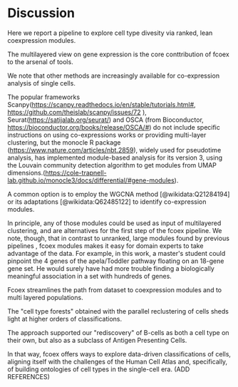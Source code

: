# Discussion 

Here we report a pipeline to explore cell type divesity via ranked, lean coexpression modules. 

The multilayered view on gene expression is the core conttribution of fcoex to the arsenal of tools. 

We note that other methods are increasingly available for co-expression analysis of single cells. 

The popular frameworks Scanpy(https://scanpy.readthedocs.io/en/stable/tutorials.html#, https://github.com/theislab/scanpy/issues/72 ), Seurat(https://satijalab.org/seurat/) and OSCA (from Bioconductor, https://bioconductor.org/books/release/OSCA/#) do not include specific instructions on using co-expressions works or providing multi-layer clustering, but the monocle R package (https://www.nature.com/articles/nbt.2859), widely used for pseudotime analysis, has implemented module-based analysis for its version 3, using the Louvain community detection algorithm to get modules from UMAP dimensions.(https://cole-trapnell-lab.github.io/monocle3/docs/differential/#gene-modules).


A common option is to employ the WGCNA method [@wikidata:Q21284194] or its adaptations [@wikidata:Q62485122] to identify co-expression modules. 

In principle, any of those modules could be used as input of multilayered clustering, and are alternatives for the first step of the fcoex pipeline. 
We note, though, that in contrast to unranked, large modules found by previous pipelines , fcoex modules makes it easy for domain experts to take advantage of the data. 
For example, in this work, a master's student could pinpoint the 4 genes of the apela/Toddler pathway floating on an 18-gene gene set.
He would surely have had more trouble finding a biologically meaningful association in a set with hundreds of genes.

Fcoex streamlines the path from dataset to coexpression modules and to multi layered populations.

The "cell type forests" obtained with the parallel reclustering of cells sheds light at higher orders of classifications. 

The approach supported our "rediscovery" of B-cells as both a cell type on their own, but also as a subclass of Antigen Presenting Cells.

In that way, fcoex offers ways to explore data-driven classifications of cells, aligning itself with the challenges of the Human Cell Atlas and, specifically, of building ontologies of cell types in the single-cell era. (ADD REFERENCES)
